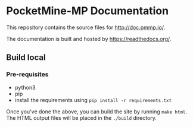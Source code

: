 PocketMine-MP Documentation
===========================

This repository contains the source files for http://doc.pmmp.io/.

The documentation is built and hosted by https://readthedocs.org/.

Build local
-----------

### Pre-requisites
- python3
- pip
- install the requirements using `pip install -r requirements.txt`

Once you've done the above, you can build the site by running `make html`.
The HTML output files will be placed in the `./build` directory.

